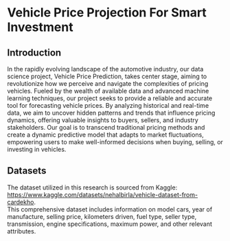 # Vehicle Price Projection For Smart Investment

## Introduction
In the rapidly evolving landscape of the automotive industry, our data science project, Vehicle Price Prediction, takes center stage, aiming to revolutionize how we perceive and navigate the complexities of pricing vehicles. Fueled by the wealth of available data and advanced machine learning techniques, our project seeks to provide a reliable and accurate tool for forecasting vehicle prices. By analyzing historical and real-time data, we aim to uncover hidden patterns and trends that influence pricing dynamics, offering valuable insights to buyers, sellers, and industry stakeholders. Our goal is to transcend traditional pricing methods and create a dynamic predictive model that adapts to market fluctuations, empowering users to make well-informed decisions when buying, selling, or investing in vehicles.

## Datasets
The dataset utilized in this research is sourced from Kaggle: https://www.kaggle.com/datasets/nehalbirla/vehicle-dataset-from-cardekho. <br>This comprehensive dataset includes information on model cars, year of manufacture, selling price, kilometers driven, fuel type, seller type, transmission, engine specifications, maximum power, and other relevant attributes.
